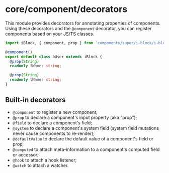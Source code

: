 # core/component/decorators

This module provides decorators for annotating properties of components.
Using these decorators and the `@сomponent` decorator, you can register components based on your JS/TS classes.

```typescript
import iBlock, { component, prop } from 'components/super/i-block/i-block';

@component()
export default class bUser extends iBlock {
  @prop(String)
  readonly fName: string;

  @prop(String)
  readonly lName: string;
}
```

## Built-in decorators

* `@component` to register a new component;
* `@prop` to declare a component's input property (aka "prop");
* `@field` to declare a component's field;
* `@system` to declare a component's system field (system field mutations never cause components to re-render);
* `@defaultValue` to declare the default value of a component's field or prop;
* `@computed` to attach meta-information to a component's computed field or accessor;
* `@hook` to attach a hook listener;
* `@watch` to attach a watcher.
